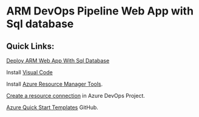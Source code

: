 # ARM DevOps Pipeline Web App with Sql database

## Quick Links:

[Deploy ARM Web App With Sql Database](https://github.com/Onemanwolf/ARM_DevOps_Pipeline_Web_App_Sql/blob/main/Lab/web-app-sql-database.md)



Install [Visual Code](https://code.visualstudio.com/download)

Install [Azure Resource Manager Tools](https://marketplace.visualstudio.com/items?itemName=msazurermtools.azurerm-vscode-tools).

[Create a resource connection](https://docs.microsoft.com/en-us/azure/devops/pipelines/library/service-endpoints?view=azure-devops&tabs=yaml) in Azure DevOps Project.



[Azure Quick Start Templates](https://github.com/Azure/azure-quickstart-templates) GitHub.